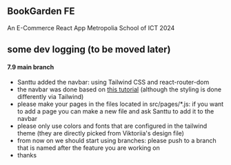 ## BookGarden FE
An E-Commerce React App
Metropolia School of ICT 2024

## some dev logging (to be moved later)

#### 7.9 main branch

- Santtu added the navbar: using Tailwind CSS and react-router-dom
- the navbar was done based on [this tutorial](https://dev.to/stephanieopala/simple-navigation-bar-in-react-js-4d5m) (although the styling is done differently via Tailwind)
- please make your pages in the files located in src/pages/*.js: if you want to add a page you can make a new file and ask Santtu to add it to the navbar
- please only use colors and fonts that are configured in the tailwind theme (they are directly picked from Viktoriia's design file)
- from now on we should start using branches: please push to a branch that is named after the feature you are working on
- thanks